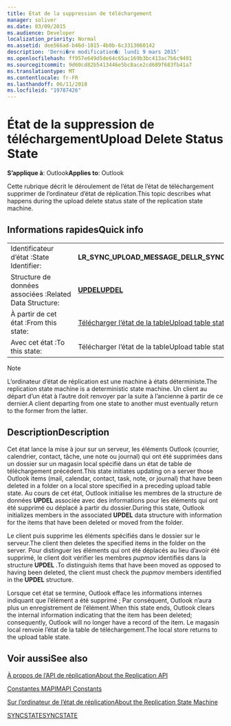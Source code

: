```yaml
---
title: État de la suppression de téléchargement
manager: soliver
ms.date: 03/09/2015
ms.audience: Developer
localization_priority: Normal
ms.assetid: dee566ad-b46d-1015-4b0b-6c3313060142
description: 'Derni�re modification�: lundi 9 mars 2015'
ms.openlocfilehash: ff957e649d5de64c65ac169b3bc413ac7b6c9491
ms.sourcegitcommit: 9d60cd82b5413446e5bc8ace2cd689f683fb41a7
ms.translationtype: MT
ms.contentlocale: fr-FR
ms.lasthandoff: 06/11/2018
ms.locfileid: "19787426"
---
```

# <a name="upload-delete-status-state"></a><span data-ttu-id="e8fd1-103">État de la suppression de téléchargement</span><span class="sxs-lookup"><span data-stu-id="e8fd1-103">Upload Delete Status State</span></span>

  
  
<span data-ttu-id="e8fd1-104">**S’applique à**: Outlook</span><span class="sxs-lookup"><span data-stu-id="e8fd1-104">**Applies to**: Outlook</span></span> 
  
 <span data-ttu-id="e8fd1-105">Cette rubrique décrit le déroulement de l’état de l’état de téléchargement supprimer de l’ordinateur d’état de réplication.</span><span class="sxs-lookup"><span data-stu-id="e8fd1-105">This topic describes what happens during the upload delete status state of the replication state machine.</span></span> 
  
## <a name="quick-info"></a><span data-ttu-id="e8fd1-106">Informations rapides</span><span class="sxs-lookup"><span data-stu-id="e8fd1-106">Quick info</span></span>

|||
|:-----|:-----|
|<span data-ttu-id="e8fd1-107">Identificateur d’état :</span><span class="sxs-lookup"><span data-stu-id="e8fd1-107">State Identifier:</span></span>  <br/> |<span data-ttu-id="e8fd1-108">**LR_SYNC_UPLOAD_MESSAGE_DEL**</span><span class="sxs-lookup"><span data-stu-id="e8fd1-108">**LR_SYNC_UPLOAD_MESSAGE_DEL**</span></span> <br/> |
|<span data-ttu-id="e8fd1-109">Structure de données associées :</span><span class="sxs-lookup"><span data-stu-id="e8fd1-109">Related Data Structure:</span></span>  <br/> |<span data-ttu-id="e8fd1-110">**[UPDEL](updel.md)**</span><span class="sxs-lookup"><span data-stu-id="e8fd1-110">**[UPDEL](updel.md)**</span></span> <br/> |
|<span data-ttu-id="e8fd1-111">À partir de cet état :</span><span class="sxs-lookup"><span data-stu-id="e8fd1-111">From this state:</span></span>  <br/> |[<span data-ttu-id="e8fd1-112">Télécharger l’état de la table</span><span class="sxs-lookup"><span data-stu-id="e8fd1-112">Upload table state</span></span>](upload-table-state.md) <br/> |
|<span data-ttu-id="e8fd1-113">Avec cet état :</span><span class="sxs-lookup"><span data-stu-id="e8fd1-113">To this state:</span></span>  <br/> |<span data-ttu-id="e8fd1-114">Télécharger l’état de la table</span><span class="sxs-lookup"><span data-stu-id="e8fd1-114">Upload table state</span></span>  <br/> |
   
> [!NOTE]
> <span data-ttu-id="e8fd1-115">L’ordinateur d’état de réplication est une machine à états déterministe.</span><span class="sxs-lookup"><span data-stu-id="e8fd1-115">The replication state machine is a deterministic state machine.</span></span> <span data-ttu-id="e8fd1-116">Un client au départ d’un état à l’autre doit renvoyer par la suite à l’ancienne à partir de ce dernier.</span><span class="sxs-lookup"><span data-stu-id="e8fd1-116">A client departing from one state to another must eventually return to the former from the latter.</span></span> 
  
## <a name="description"></a><span data-ttu-id="e8fd1-117">Description</span><span class="sxs-lookup"><span data-stu-id="e8fd1-117">Description</span></span>

<span data-ttu-id="e8fd1-118">Cet état lance la mise à jour sur un serveur, les éléments Outlook (courrier, calendrier, contact, tâche, une note ou journal) qui ont été supprimées dans un dossier sur un magasin local spécifié dans un état de table de téléchargement précédent.</span><span class="sxs-lookup"><span data-stu-id="e8fd1-118">This state initiates updating on a server those Outlook items (mail, calendar, contact, task, note, or journal) that have been deleted in a folder on a local store specified in a preceding upload table state.</span></span> <span data-ttu-id="e8fd1-119">Au cours de cet état, Outlook initialise les membres de la structure de données **UPDEL** associée avec des informations pour les éléments qui ont été supprimé ou déplacé à partir du dossier.</span><span class="sxs-lookup"><span data-stu-id="e8fd1-119">During this state, Outlook initializes members in the associated **UPDEL** data structure with information for the items that have been deleted or moved from the folder.</span></span> 
  
<span data-ttu-id="e8fd1-120">Le client puis supprime les éléments spécifiés dans le dossier sur le serveur.</span><span class="sxs-lookup"><span data-stu-id="e8fd1-120">The client then deletes the specified items in the folder on the server.</span></span> <span data-ttu-id="e8fd1-121">Pour distinguer les éléments qui ont été déplacés au lieu d’avoir été supprimé, le client doit vérifier les membres *pupmov* identifiés dans la structure **UPDEL** .</span><span class="sxs-lookup"><span data-stu-id="e8fd1-121">To distinguish items that have been moved as opposed to having been deleted, the client must check the  *pupmov*  members identified in the **UPDEL** structure.</span></span> 
  
<span data-ttu-id="e8fd1-122">Lorsque cet état se termine, Outlook efface les informations internes indiquant que l’élément a été supprimé ; Par conséquent, Outlook n’aura plus un enregistrement de l’élément.</span><span class="sxs-lookup"><span data-stu-id="e8fd1-122">When this state ends, Outlook clears the internal information indicating that the item has been deleted; consequently, Outlook will no longer have a record of the item.</span></span> <span data-ttu-id="e8fd1-123">Le magasin local renvoie l’état de la table de téléchargement.</span><span class="sxs-lookup"><span data-stu-id="e8fd1-123">The local store returns to the upload table state.</span></span>
  
## <a name="see-also"></a><span data-ttu-id="e8fd1-124">Voir aussi</span><span class="sxs-lookup"><span data-stu-id="e8fd1-124">See also</span></span>



[<span data-ttu-id="e8fd1-125">À propos de l’API de réplication</span><span class="sxs-lookup"><span data-stu-id="e8fd1-125">About the Replication API</span></span>](about-the-replication-api.md)
  
[<span data-ttu-id="e8fd1-126">Constantes MAPI</span><span class="sxs-lookup"><span data-stu-id="e8fd1-126">MAPI Constants</span></span>](mapi-constants.md)
  
[<span data-ttu-id="e8fd1-127">Sur l’ordinateur de l’état de réplication</span><span class="sxs-lookup"><span data-stu-id="e8fd1-127">About the Replication State Machine</span></span>](about-the-replication-state-machine.md)
  
[<span data-ttu-id="e8fd1-128">SYNCSTATE</span><span class="sxs-lookup"><span data-stu-id="e8fd1-128">SYNCSTATE</span></span>](syncstate.md)

